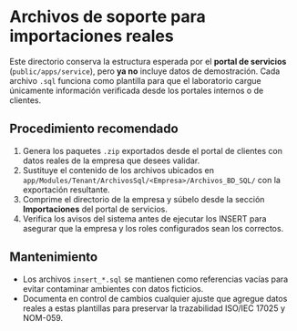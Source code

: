 # Archivos de soporte para importaciones reales

Este directorio conserva la estructura esperada por el **portal de servicios**
(`public/apps/service`), pero **ya no** incluye datos de demostración. Cada
archivo `.sql` funciona como plantilla para que el laboratorio cargue únicamente
información verificada desde los portales internos o de clientes.

## Procedimiento recomendado

1. Genera los paquetes `.zip` exportados desde el portal de clientes con datos
   reales de la empresa que desees validar.
2. Sustituye el contenido de los archivos ubicados en
   `app/Modules/Tenant/ArchivosSql/<Empresa>/Archivos_BD_SQL/` con la exportación
   resultante.
3. Comprime el directorio de la empresa y súbelo desde la sección **Importaciones**
   del portal de servicios.
4. Verifica los avisos del sistema antes de ejecutar los INSERT para asegurar que
   la empresa y los roles configurados sean los correctos.

## Mantenimiento

- Los archivos `insert_*.sql` se mantienen como referencias vacías para evitar
  contaminar ambientes con datos ficticios.
- Documenta en control de cambios cualquier ajuste que agregue datos reales a
  estas plantillas para preservar la trazabilidad ISO/IEC 17025 y NOM-059.
